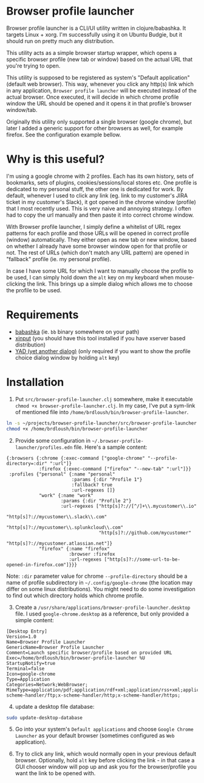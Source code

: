 # Browser profile launcher

Browser profile launcher is a CLI/UI utility written in clojure/babashka. It targets Linux + xorg. I'm successfully using it on Ubuntu Budgie, but it should run on pretty much any distribution.

This utility acts as a simple browser startup wrapper, which opens a specific browser profile (new tab or window) based on the actual URL that you're trying to open.

This utility is supposed to be registered as system's "Default application" (default web browser). This way, whenever you click any http(s) link which in any application, `Browser profile launcher` will be executed instead of the actual browser. Once executed, it will decide in which chrome profile window the URL should be opened and it opens it in that profile's browser window/tab.

Originally this utility only supported a single browser (google chrome), but later I added a generic support for other browsers as well, for example firefox. See the configuration example bellow.

# Why is this useful?

I'm using a google chrome with 2 profiles. Each has its own history, sets of bookmarks, sets of plugins, cookies/sessions/local stores etc. One profile is dedicated to my personal stuff, the other one is dedicated for work. By default, whenever I used to click any link (eg. link to my customer's JIRA ticket in my customer's Slack), it got opened in the chrome window (profile) that I most recently used. This is very naive and annoying strategy. I often had to copy the url manually and then paste it into correct chrome window.

With Browser profile launcher, I simply define a whitelist of URL regex patterns for each profile and those URLs will be opened in correct profile (window) automatically. They either open as new tab or new window, based on whether I already have some browser window open for that profile or not. The rest of URLs (which don't match any URL pattern) are opened in "fallback" profile (ie. my personal profile). 

In case I have some URL for which I want to manually choose the profile to be used, I can simply hold down the `alt` key on my keyboard when mouse-clicking the link. This brings up a simple dialog which allows me to choose the profile to be used.

# Requirements

- [babashka](https://babashka.org/) (ie. `bb` binary somewhere on your path)
- [xinput](https://github.com/freedesktop/xorg-xinput) (you should have this tool installed if you have xserver based distribution)
- [YAD (yet another dialog)](https://sourceforge.net/projects/yad-dialog/) (only required if you want to show the profile choice dialog window by holding `alt` key)

# Installation

1) Put `src/browser-profile-launcher.clj` somewhere, make it executable `chmod +x browser-profile-launcher.clj`. In my case, I've put a sym-link of mentioned file into `/home/brdloush/bin/browser-profile-launcher`.

```bash
ln -s ~/projects/browser-profile-launcher/src/browser-profile-launcher.clj ~/bin/browser-profile-launcher
chmod +x /home/brdloush/bin/browser-profile-launcher
```

2) Provide some configuration in `~/.browser-profile-launcher/profiles.edn` file. Here's a sample content:

```edn
{:browsers {:chrome {:exec-command ["google-chrome" "--profile-directory=:dir" ":url"]}
            :firefox {:exec-command ["firefox" "--new-tab" ":url"]}}
 :profiles {"personal" {:name "personal"
                        :params {:dir "Profile 1"}
                        :fallback? true     
                        :url-regexes []}
            "work" {:name "work"
                    :params {:dir "Profile 2"}
                    :url-regexes ["http[s]?://[^/]+\\.mycustomer\\.io"
                                  "http[s]?://mycustomer\\.slack\\.com"
                                  "http[s]?://mycustomer\\.splunkcloud\\.com"
                                  "http[s]?://github.com/mycustomer"
                                  "http[s]?://mycustomer.atlassian.net"]}
            "firefox" {:name "firefox"
                       :browser :firefox
                       :url-regexes ["http[s]?://some-url-to-be-opened-in-firefox.com"]}}}
```

Note: `:dir` parameter value for chrome `--profile-directory` should be a name of profile subdirectory in `~/.config/google-chrome` (the location may differ on some linux distributions). You might need to do some investigation to find out which directory holds which chrome profile.

3) Create a `/usr/share/applications/browser-profile-launcher.desktop` file. I used `google-chrome.desktop` as a reference, but only provided a simple content:

```
[Desktop Entry]
Version=1.0
Name=Browser Profile Launcher
GenericName=Browser Profile Launcher
Comment=Launch specific browser/profile based on provided URL
Exec=/home/brdloush/bin/browser-profile-launcher %U
StartupNotify=true
Terminal=false
Icon=google-chrome
Type=Application
Categories=Network;WebBrowser;
MimeType=application/pdf;application/rdf+xml;application/rss+xml;application/xhtml+xml;application/xhtml_xml;application/xml;image/gif;image/jpeg;image/png;image/webp;text/html;text/xml;x-scheme-handler/ftp;x-scheme-handler/http;x-scheme-handler/https;
```

4) update a desktop file database:
```bash
sudo update-desktop-database
```

5) Go into your system's `Default applications` and choose `Google Chrome Launcher` as your default browser (sometimes configured as `Web` application).

6) Try to click any link, which would normally open in your previous default browser. Optionally, hold `alt` key before clicking the link - in that case a GUI chooser window will pop up and ask you for the browser/profile you want the link to be opened with.
